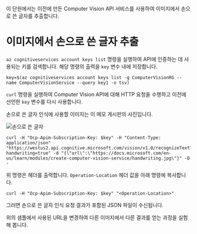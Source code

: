 이 단원에서는 이전에 만든 Computer Vision API 서비스를 사용하여 이미지에서 손으로 쓴 글자를 추출합니다.

# <a name="extracting-the-handwriting-from-an-image"></a>이미지에서 손으로 쓴 글자 추출

`az cognitiveservices account keys list` 명령을 실행하여 API에 인증하는 데 사용되는 키를 검색합니다. 해당 명령의 출력을 `key` 변수 내에 저장합니다.

```azurecli
key=$(az cognitiveservices account keys list -g ComputerVisionRG --name ComputerVisionService --query key1 -o tsv)
```

`curl` 명령을 실행하여 Computer Vision API에 대해 HTTP 요청을 수행하고 이전에 선언한 `key` 변수를 다시 사용합니다.

손으로 쓴 글자 인식에 사용할 이미지는 이 메모 게시판의 사진입니다.

![손으로 쓴 글자](../images/handwriting.jpg)

```azurecli
curl -H "Ocp-Apim-Subscription-Key: $key" -H "Content-Type: application/json" "https://westus2.api.cognitive.microsoft.com/vision/v1.0/recognizeText?handwriting=true" -d "{\"url\":\"https://docs.microsoft.com/en-us/learn/modules/create-computer-vision-service/handwriting.jpg\"}" -D -
```

위 명령은 헤더를 출력합니다. `Operation-Location` 헤더 값을 아래 명령에 복사합니다.

```azurecli
curl -H "Ocp-Apim-Subscription-Key: $key" "<Operation-Location>"
```

그러면 손으로 쓴 글자 인식 요청 결과가 포함된 JSON 파일이 수신됩니다.

위의 샘플에서 사용된 URL을 변경하여 다른 이미지에서 다른 결과를 얻는 과정을 실험해 봅니다.